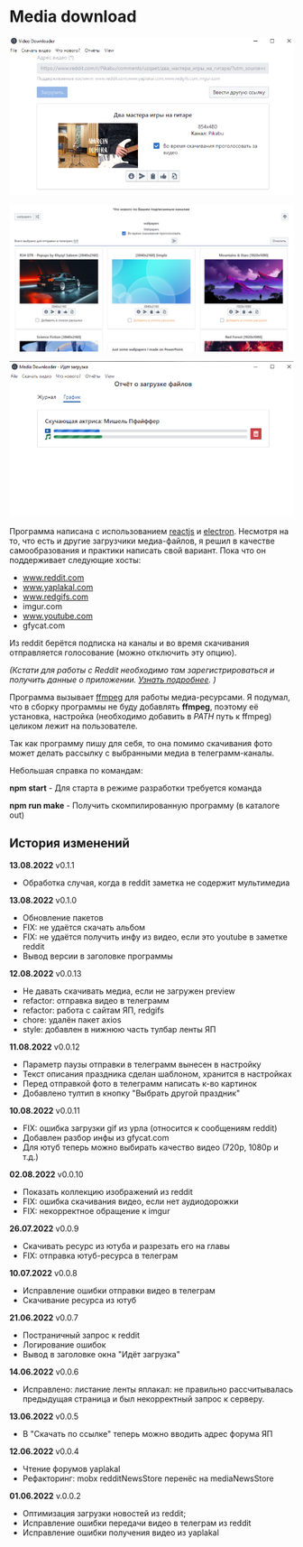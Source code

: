 # Media download

![Скриншот](https://raw.githubusercontent.com/SLKarol/media-download/main/screenshots/screen1.png)

![Скриншот](https://raw.githubusercontent.com/SLKarol/media-download/main/screenshots/screen2.png)

![Скриншот](https://raw.githubusercontent.com/SLKarol/media-download/main/screenshots/screen3.png)

Программа написана с использованием [reactjs](https://reactjs.org/) и [electron](electronjs.org/).
Несмотря на то, что есть и другие загрузчики медиа-файлов, я решил в качестве самообразования и практики написать свой вариант.
Пока что он поддерживает следующие хосты:

- www.reddit.com
- www.yaplakal.com
- www.redgifs.com
- imgur.com
- www.youtube.com
- gfycat.com

Из reddit берётся подписка на каналы и во время скачивания отправляется голосование (можно отключить эту опцию).

_(Кстати для работы с Reddit необходимо там зарегистрироваться и получить данные о приложении. [Узнать подробнее](https://rymur.github.io/intro). )_

Программа вызывает [ffmpeg](https://ffmpeg.org/) для работы медиа-ресурсами. Я подумал, что в сборку программы не буду добавлять **ffmpeg**, поэтому её установка, настройка (необходимо добавить в _PATH_ путь к ffmpeg) целиком лежит на пользователе.

Так как программу пишу для себя, то она помимо скачивания фото может делать рассылку с выбранными медиа в телеграмм-каналы.

Небольшая справка по командам:

**npm start** - Для старта в режиме разработки требуется команда

**npm run make** - Получить скомпилированную программу (в каталоге out)

## История изменений

**13.08.2022** v0.1.1

- Обработка случая, когда в reddit заметка не содержит мультимедиа

**13.08.2022** v0.1.0

- Обновление пакетов
- FIX: не удаётся скачать альбом
- FIX: не удаётся получить инфу из видео, если это youtube в заметке reddit
- Вывод версии в заголовке программы

**12.08.2022** v0.0.13

- Не давать скачивать медиа, если не загружен preview
- refactor: отправка видео в телеграмм
- refactor: работа с сайтам ЯП, redgifs
- chore: удалён пакет axios
- style: добавлен в нижнюю часть тулбар ленты ЯП

**11.08.2022** v0.0.12

- Параметр паузы отправки в телеграмм вынесен в настройку
- Текст описания праздника сделан шаблоном, хранится в настройках
- Перед отправкой фото в телеграмм написать к-во картинок
- Добавлено тултип в кнопку "Выбрать другой праздник"

**10.08.2022** v0.0.11

- FIX: ошибка загрузки gif из урла (относится к сообщениям reddit)
- Добавлен разбор инфы из gfycat.com
- Для ютуб теперь можно выбирать качество видео (720p, 1080p и т.д.)

**02.08.2022** v0.0.10

- Показать коллекцию изображений из reddit
- FIX: ошибка скачивания видео, если нет аудиодорожки
- FIX: некорректное обращение к imgur

**26.07.2022** v0.0.9

- Скачивать ресурс из ютуба и разрезать его на главы
- FIX: отправка ютуб-ресурса в телеграм

**10.07.2022** v0.0.8

- Исправление ошибки отправки видео в телеграм
- Скачивание ресурса из ютуб

**21.06.2022** v0.0.7

- Постраничный запрос к reddit
- Логирование ошибок
- Вывод в заголовке окна "Идёт загрузка"

**14.06.2022** v0.0.6

- Исправлено: листание ленты яплакал: не правильно рассчитывалась предыдущая страница и был некорректный запрос к серверу.

**13.06.2022** v0.0.5

- В "Скачать по ссылке" теперь можно вводить адрес форума ЯП

**12.06.2022** v0.0.4

- Чтение форумов yaplakal
- Рефакторинг: mobx redditNewsStore перенёс на mediaNewsStore

**01.06.2022** v.0.0.2

- Оптимизация загрузки новостей из reddit;
- Исправление ошибки передачи видео в телеграм из reddit
- Исправление ошибки получения видео из yaplakal
